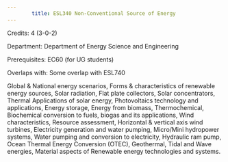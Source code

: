 ```yaml
---
        title: ESL340 Non-Conventional Source of Energy
---
```

Credits: 4 (3-0-2)

Department: Department of Energy Science and Engineering

Prerequisites: EC60 (for UG students)

Overlaps with: Some overlap with ESL740

Global & National energy scenarios, Forms & characteristics of renewable energy sources, Solar radiation, Flat plate collectors, Solar concentrators, Thermal Applications of solar energy, Photovoltaics technology and applications, Energy storage, Energy from biomass, Thermochemical, Biochemical conversion to fuels, biogas and its applications, Wind characteristics, Resource assessment, Horizontal & vertical axis wind turbines, Electricity generation and water pumping, Micro/Mini hydropower systems, Water pumping and conversion to electricity, Hydraulic ram pump, Ocean Thermal Energy Conversion (OTEC), Geothermal, Tidal and Wave energies, Material aspects of Renewable energy technologies and systems.